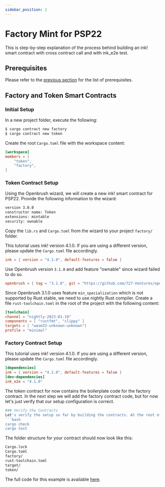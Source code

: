 ```yaml
---
sidebar_position: 2
---
```


# Factory Mint for PSP22
This is step-by-step explanation of the process behind building an ink! smart contract with cross contract call and with ink_e2e test.

## Prerequisites
Please refer to the [previous section](./factory-intro.md) for the list of prerequisites.

## Factory and Token Smart Contracts
### Initial Setup
In a new project folder, execute the following:

```bash
$ cargo contract new factory
$ cargo contract new token
```
Create the root `Cargo.toml` file with the workspace content:
```toml
[workspace]
members = [
    "token",
    "factory",
]
```

### Token Contract Setup
Using the Openbrush wizard, we will create a new ink! smart contract for PSP22. Provide the following information to the wizard:
```bash
version 3.0.0
constructor name: Token
extensions: mintable
security: ownable
```
Copy the `lib.rs` and `Cargo.toml` from the wizard to your project `factory/` folder.

This tutorial uses ink! version 4.1.0. If you are using a different version, please update the `Cargo.toml` file accordingly.
```toml
ink = { version = "4.1.0", default-features = false }
```

Use Openbrush version `3.1.0` and add feature "ownable" since wizard failed to do so.

```toml
openbrush = { tag = "3.1.0", git = "https://github.com/727-Ventures/openbrush-contracts", default-features = false, features = ["psp22", "ownable"] }
```
Since Openbrush 3.1.0 uses feature `min_specialization` which is not supported by Rust stable, we need to use nightly Rust compiler. Create a file `rust-toolchain.toml` in the root of the project with the following content:
```toml
[toolchain]
channel = "nightly-2023-01-10"
components = [ "rustfmt", "clippy" ]
targets = [ "wasm32-unknown-unknown"]
profile = "minimal"
```

### Factory Contract Setup
This tutorial uses ink! version 4.1.0. If you are using a different version, please update the `Cargo.toml` file accordingly.
```toml
[dependencies]
ink = { version = "4.1.0", default-features = false }
[dev-dependencies]
ink_e2e = "4.1.0"
````

The token contract for now contains the boilerplate code for the factory contract. In the next step we will add the factory contract code, but for now let's just verify that our setup configuration is correct. 

```bash
### Verify the Contracts
Let's verify the setup so far by building the contracts. At the root of the project, execute the following:
```bash
cargo check
cargo test
```

The folder structure for your contract should now look like this:
```bash
Cargo.lock
Cargo.toml
factory/
rust-toolchain.toml
target/
token/
```

The full code for this example is available [here](https://github.com/swanky-dapps/factory-mint).